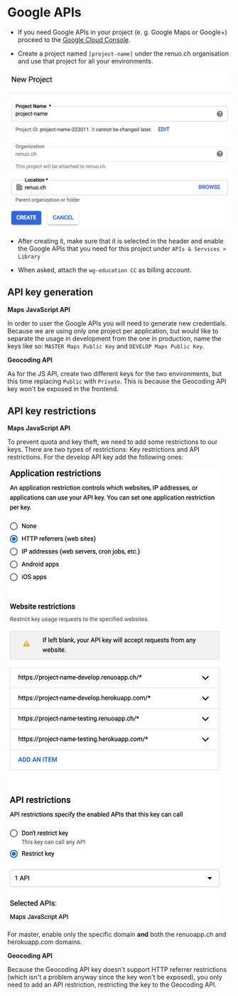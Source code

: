 # Google APIs

* If you need Google APIs in your project (e. g. Google Maps or Google+) proceed to the [Google Cloud Console](https://console.cloud.google.com).

* Create a project named `[project-name]` under the renuo.ch organisation
and use that project for all your environments.

![google_app_1](images/google_app_1.png)

* After creating it, make sure that it is selected in the header and enable the Google APIs that you need for this project under `APIs & Services > Library`

* When asked, attach the `wg-education CC` as billing account.

## API key generation

**Maps JavaScript API**

In order to user the Google APIs you will need to generate new credentials. Because we are using only one project per application, but would like to separate the usage in development from the one in production, name the keys like so: `MASTER Maps Public Key` and `DEVELOP Maps Public Key`.

**Geocoding API**

As for the JS API, create two different keys for the two environments, but this time replacing `Public` with `Private`. This is because the Geocoding API key won't be exposed in the frontend.

## API key restrictions

**Maps JavaScript API**

To prevent quota and key theft, we need to add some restrictions to our keys. There are two types of restrictions: Key restrictions and API restrictions. For the develop API key add the following ones:

![google_app_2](images/google_app_2.png)

For master, enable only the specific domain **and** both the renuoapp.ch and herokuapp.com domains.

**Geocoding API**

Because the Geocoding API key doesn't support HTTP referrer restrictions (which isn't a problem anyway since the key won't be exposed), you only need to add an API restriction, restricting the key to the Geocoding API.
